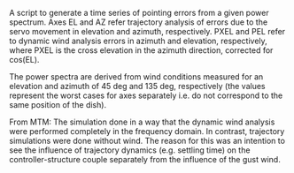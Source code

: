 A script to generate a time series of pointing errors from a given power spectrum. Axes EL and AZ refer trajectory analysis of   errors due to the servo movement in elevation and azimuth, respectively. PXEL and PEL refer to dynamic wind analysis errors in azimuth and elevation, respectively, where PXEL is the cross elevation in the azimuth direction, corrected for cos(EL).

The power spectra are derived from wind conditions measured for an elevation and azimuth of 45 deg and 135 deg, respectively (the values represent the worst cases for axes separately i.e. do not correspond to the same position of the dish).

From MTM: The simulation  done in a way that the dynamic wind analysis were performed completely in the frequency domain. In contrast, trajectory simulations were done without wind. The reason for this was an intention to see the influence of trajectory dynamics (e.g. settling time) on the controller-structure couple separately from the influence of the gust wind.
